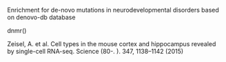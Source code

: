 
Enrichment for de-novo mutations in neurodevelopmental disorders based on denovo-db database

dnmr()

Zeisel, A. et al. Cell types in the mouse cortex and hippocampus revealed by single-cell RNA-seq. Science (80-. ). 347, 1138–1142 (2015)

